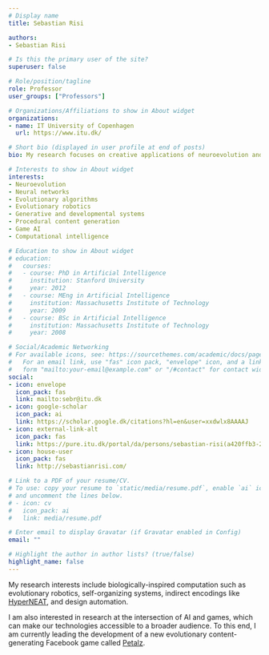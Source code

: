 ```yaml
---
# Display name
title: Sebastian Risi

authors:
- Sebastian Risi

# Is this the primary user of the site?
superuser: false

# Role/position/tagline
role: Professor
user_groups: ["Professors"]

# Organizations/Affiliations to show in About widget
organizations:
- name: IT University of Copenhagen
  url: https://www.itu.dk/

# Short bio (displayed in user profile at end of posts)
bio: My research focuses on creative applications of neuroevolution and neural networks.

# Interests to show in About widget
interests:
- Neuroevolution
- Neural networks
- Evolutionary algorithms
- Evolutionary robotics
- Generative and developmental systems
- Procedural content generation
- Game AI
- Computational intelligence

# Education to show in About widget
# education:
#   courses:
#   - course: PhD in Artificial Intelligence
#     institution: Stanford University
#     year: 2012
#   - course: MEng in Artificial Intelligence
#     institution: Massachusetts Institute of Technology
#     year: 2009
#   - course: BSc in Artificial Intelligence
#     institution: Massachusetts Institute of Technology
#     year: 2008

# Social/Academic Networking
# For available icons, see: https://sourcethemes.com/academic/docs/page-builder/#icons
#   For an email link, use "fas" icon pack, "envelope" icon, and a link in the
#   form "mailto:your-email@example.com" or "/#contact" for contact widget.
social:
- icon: envelope
  icon_pack: fas
  link: mailto:sebr@itu.dk
- icon: google-scholar
  icon_pack: ai
  link: https://scholar.google.dk/citations?hl=en&user=xxdwlx8AAAAJ
- icon: external-link-alt
  icon_pack: fas
  link: https://pure.itu.dk/portal/da/persons/sebastian-risi(a420ffb3-2ca6-4925-a25f-baaa5228fc15).html
- icon: house-user
  icon_pack: fas
  link: http://sebastianrisi.com/

# Link to a PDF of your resume/CV.
# To use: copy your resume to `static/media/resume.pdf`, enable `ai` icons in `params.toml`, 
# and uncomment the lines below.
# - icon: cv
#   icon_pack: ai
#   link: media/resume.pdf

# Enter email to display Gravatar (if Gravatar enabled in Config)
email: ""

# Highlight the author in author lists? (true/false)
highlight_name: false
---
```


My research interests include biologically-inspired computation such as evolutionary robotics, self-organizing systems, indirect encodings like [HyperNEAT](http://eplex.cs.ucf.edu/hyperNEATpage/), and design automation.

I am also interested in research at the intersection of AI and games, which can make our technologies accessible to a broader audience. To this end, I am currently leading the development of a new evolutionary content-generating Facebook game called [Petalz](https://apps.facebook.com/petalzgame/).
